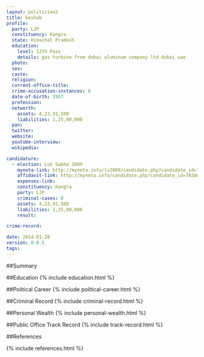 ```yaml
---
layout: politician2
title: keshab
profile: 
  party: LJP
  constituency: Kangra
  state: Himachal Pradesh
  education: 
    level: 12th Pass
    details: gas turbine from dubai aluminum company ltd dubai uae
  photo: 
  sex: 
  caste: 
  religion: 
  current-office-title: 
  crime-accusation-instances: 0
  date-of-birth: 1957
  profession: 
  networth: 
    assets: 4,23,91,500
    liabilities: 1,25,00,000
  pan: 
  twitter: 
  website: 
  youtube-interview: 
  wikipedia: 

candidature: 
  - election: Lok Sabha 2009
    myneta-link: http://myneta.info/ls2009/candidate.php?candidate_id=7820
    affidavit-link: http://myneta.info/candidate.php?candidate_id=7820&scan=original
    expenses-link: 
    constituency: Kangra 
    party: LJP
    criminal-cases: 0
    assets: 4,23,91,500
    liabilities: 1,25,00,000
    result:  

crime-record: 

date: 2014-01-28
version: 0.0.5
tags: 
---
```

##Summary


##Education
{% include education.html %}


##Political Career
{% include political-career.html %}


##Criminal Record
{% include criminal-record.html %}


##Personal Wealth
{% include personal-wealth.html %}


##Public Office Track Record
{% include track-record.html %}


##References


{% include references.html %}